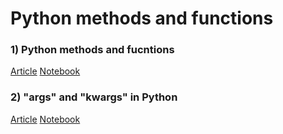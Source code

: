 # Python methods and functions

### 1) Python methods and fucntions
[Article](https://medium.com/@domalajayashree/methods-and-functions-in-python-d66490b5e790)
[Notebook](https://github.com/jayashree8/Python_guide/blob/master/Python%20methods%20and%20functions/Python%20methods%20and%20fucntions.ipynb)

### 2) "args" and "kwargs" in Python
[Article](https://medium.com/@domalajayashree/args-and-kwargs-in-python-9f7efff78134)
[Notebook](https://github.com/jayashree8/Python_guide/blob/master/Python%20methods%20and%20functions/args%20and%20kwargs%20in%C2%A0Python.ipynb)
